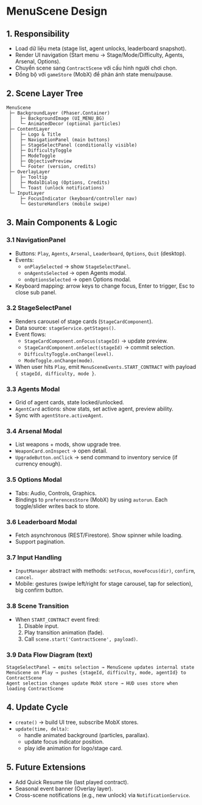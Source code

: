 # MenuScene Design

## 1. Responsibility
- Load dữ liệu meta (stage list, agent unlocks, leaderboard snapshot).
- Render UI navigation (Start menu → Stage/Mode/Difficulty, Agents, Arsenal, Options).
- Chuyển scene sang `ContractScene` với cấu hình người chơi chọn.
- Đồng bộ với `gameStore` (MobX) để phản ánh state menu/pause.

## 2. Scene Layer Tree
```
MenuScene
 ├─ BackgroundLayer (Phaser.Container)
 │   ├─ BackgroundImage (UI_MENU_BG)
 │   └─ AnimatedDecor (optional particles)
 ├─ ContentLayer
 │   ├─ Logo & Title
 │   ├─ NavigationPanel (main buttons)
 │   ├─ StageSelectPanel (conditionally visible)
 │   ├─ DifficultyToggle
 │   ├─ ModeToggle
 │   ├─ ObjectivePreview
 │   └─ Footer (version, credits)
 ├─ OverlayLayer
 │   ├─ Tooltip
 │   ├─ ModalDialog (Options, Credits)
 │   └─ Toast (unlock notifications)
 └─ InputLayer
     ├─ FocusIndicator (keyboard/controller nav)
     └─ GestureHandlers (mobile swipe)
```

## 3. Main Components & Logic
### 3.1 NavigationPanel
- Buttons: `Play`, `Agents`, `Arsenal`, `Leaderboard`, `Options`, `Quit` (desktop).
- Events:
  - `onPlaySelected` → show `StageSelectPanel`.
  - `onAgentsSelected` → open Agents modal.
  - `onOptionsSelected` → open Options modal.
- Keyboard mapping: arrow keys to change focus, Enter to trigger, Esc to close sub panel.

### 3.2 StageSelectPanel
- Renders carousel of stage cards (`StageCardComponent`).
- Data source: `stageService.getStages()`.
- Event flows:
  - `StageCardComponent.onFocus(stageId)` → update preview.
  - `StageCardComponent.onSelect(stageId)` → commit selection.
  - `DifficultyToggle.onChange(level)`.
  - `ModeToggle.onChange(mode)`.
- When user hits `Play`, emit `MenuSceneEvents.START_CONTRACT` with payload `{ stageId, difficulty, mode }`.

### 3.3 Agents Modal
- Grid of agent cards, state locked/unlocked.
- `AgentCard` actions: show stats, set active agent, preview ability.
- Sync with `agentStore.activeAgent`.

### 3.4 Arsenal Modal
- List weapons + mods, show upgrade tree.
- `WeaponCard.onInspect` → open detail.
- `UpgradeButton.onClick` → send command to inventory service (if currency enough).

### 3.5 Options Modal
- Tabs: Audio, Controls, Graphics.
- Bindings to `preferencesStore` (MobX) by using `autorun`. Each toggle/slider writes back to store.

### 3.6 Leaderboard Modal
- Fetch asynchronous (REST/Firestore). Show spinner while loading.
- Support pagination.

### 3.7 Input Handling
- `InputManager` abstract with methods: `setFocus`, `moveFocus(dir)`, `confirm`, `cancel`.
- Mobile: gestures (swipe left/right for stage carousel, tap for selection), big confirm button.

### 3.8 Scene Transition
- When `START_CONTRACT` event fired:
  1. Disable input.
  2. Play transition animation (fade).
  3. Call `scene.start('ContractScene', payload)`.

### 3.9 Data Flow Diagram (text)
```
StageSelectPanel → emits selection → MenuScene updates internal state
MenuScene on Play → pushes {stageId, difficulty, mode, agentId} to ContractScene
Agent selection changes update MobX store → HUD uses store when loading ContractScene
```

## 4. Update Cycle
- `create()` → build UI tree, subscribe MobX stores.
- `update(time, delta)`:
  - handle animated background (particles, parallax).
  - update focus indicator position.
  - play idle animation for logo/stage card.

## 5. Future Extensions
- Add Quick Resume tile (last played contract).
- Seasonal event banner (Overlay layer).
- Cross-scene notifications (e.g., new unlock) via `NotificationService`.
